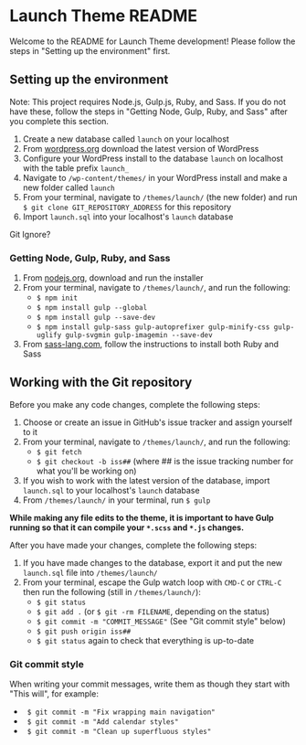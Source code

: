 # Launch Theme README

Welcome to the README for Launch Theme development! Please follow the steps in "Setting up the environment" first.

## Setting up the environment

Note: This project requires Node.js, Gulp.js, Ruby, and Sass. If you do not have these, follow the steps in "Getting Node, Gulp, Ruby, and Sass" after you complete this section.

1. Create a new database called `launch` on your localhost
2. From [wordpress.org](http://wordpress.org/) download the latest version of WordPress
3. Configure your WordPress install to the database `launch` on localhost with the table prefix `launch_`
4. Navigate to `/wp-content/themes/` in your WordPress install and make a new folder called `launch`
5. From your terminal, navigate to `/themes/launch/` (the new folder) and run `$ git clone GIT_REPOSITORY_ADDRESS` for this repository
6. Import `launch.sql` into your localhost's `launch` database

Git Ignore?

### Getting Node, Gulp, Ruby, and Sass

1. From [nodejs.org](http://nodejs.org/), download and run the installer
2. From your terminal, navigate to `/themes/launch/`, and run the following:
    - `$ npm init`
    - `$ npm install gulp --global`
    - `$ npm install gulp --save-dev`
    - `$ npm install gulp-sass gulp-autoprefixer gulp-minify-css gulp-uglify gulp-svgmin gulp-imagemin --save-dev`
3. From [sass-lang.com](http://sass-lang.com/install/), follow the instructions to install both Ruby and Sass

## Working with the Git repository

Before you make any code changes, complete the following steps:

1. Choose or create an issue in GitHub's issue tracker and assign yourself to it
2. From your terminal, navigate to `/themes/launch/`, and run the following:
    - `$ git fetch`
    - `$ git checkout -b iss##` (where ## is the issue tracking number for what you'll be working on)
4. If you wish to work with the latest version of the database, import `launch.sql` to your localhost's `launch` database
5. From `/themes/launch/` in your terminal, run `$ gulp`

**While making any file edits to the theme, it is important to have Gulp running so that it can compile your `*.scss` and `*.js` changes.**

After you have made your changes, complete the following steps:

1. If you have made changes to the database, export it and put the new `launch.sql` file into `/themes/launch/`
2. From your terminal, escape the Gulp watch loop with `CMD-C` or `CTRL-C` then run the following (still in `/themes/launch/`):
    - `$ git status`
    - `$ git add .` (or `$ git -rm FILENAME`, depending on the status)
    - `$ git commit -m "COMMIT_MESSAGE"` (See "Git commit style" below)
    - `$ git push origin iss##`
    - `$ git status` again to check that everything is up-to-date

### Git commit style

When writing your commit messages, write them as though they start with "This will", for example:
 - ` $ git commit -m "Fix wrapping main navigation"`
 - ` $ git commit -m "Add calendar styles"`
 - ` $ git commit -m "Clean up superfluous styles"`
